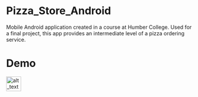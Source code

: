 # Pizza_Store_Android
Mobile Android application created in a course at Humber College. Used for a final project, this app provides an intermediate level of a pizza ordering service.

# Demo
[<img alt="alt_text" width="40px" src="images/pizzaStoreThumbnail.png" />](https://www.youtube.com/watch?v=cvNTddy40i0)




